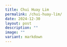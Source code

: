 ```yaml
---
title: Chui Huay Lim
permalink: /chui-huay-lim/
date: 2024-12-30
layout: post
description: ""
image: ""
variant: markdown
---
```


